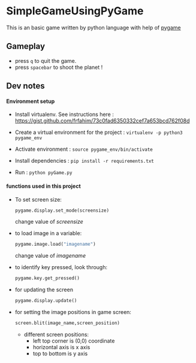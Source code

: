 # SimpleGameUsingPyGame

This is an basic game written by python language with help of [pygame](https://www.pygame.org/)

## Gameplay

- press `q` to quit the game.
- press  `spacebar` to shoot the planet !



## Dev notes 

#### Environment setup
- Install virtualenv. See instructions here : https://gist.github.com/frfahim/73c0fad6350332cef7a653bcd762f08d

- Create a virtual environment for the project : ```virtualenv -p python3 pygame_env```

- Activate environment : ```source pygame_env/bin/activate```

- Install dependencies : ```pip install -r requirements.txt```

- Run : ```python pyGame.py```

#### functions used in this project

- To set screen size:

  ```python
  pygame.display.set_mode(screensize)
  ```

  change value of *screensize* 

  

- to load image in a variable:

  ```python
  pygame.image.load("imagename") 
  ```

  change value of *imagename*

- to identify key pressed, look through:

  ```python
  pygame.key.get_pressed() 
  ```

- for updating the screen

  ```python
  pygame.display.update()
  ```

- for setting the image positions in game screen:

  ```python
  screen.blit(image_name,screen_position) 
  ```

  - different screen positions:
    - left top corner is (0,0) coordinate
    - horizontal axis is x axis
    - top to bottom is y axis

 